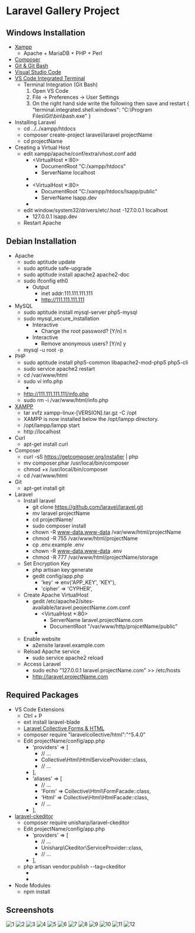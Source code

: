# Laravel Gallery Project
## Windows Installation
  - [Xampp](https://www.apachefriends.org/download.html)
    - Apache + MariaDB + PHP + Perl
  - [Composer](https://getcomposer.org/doc/00-intro.md)
  - [Git & Git Bash](https://git-scm.com/downloads)
  - [Visual Studio Code](https://code.visualstudio.com/Download)
  - [VS Code Integrated Terminal](https://code.visualstudio.com/docs/editor/integrated-terminal)
    - Terminal Integration (Git Bash)
      1. Open VS Code
      2. File -> Preferences -> User Settings
      3. On the right hand side write the following then save and restart
        {
        "terminal.integrated.shell.windows": "C:\\Program Files\\Git\\bin\\bash.exe"
        }
  - Installing Laravel
    - cd ../../xampp/htdocs
    - composer create-project laravel/laravel projectName
    - cd projectName
  - Creating a Virtual Host
    - edit xampp/apache/conf/extra/vhost.conf add
      - <VirtualHost *:80>
        - DocumentRoot "C:/xampp/htdocs"
        - ServerName localhost
      - </VirtualHost>
      - <VirtualHost *:80>
        - DocumentRoot "C:/xampp/htdocs/lsapp/public"
        - ServerName lsapp.dev
      - </VirtualHost>
    - edit window/system32/drivers/etc/.host
      -127.0.0.1 localhost
      - 127.0.0.1 lsapp.dev
    - Restart Apache

## Debian Installation
  - Apache
    - sudo aptitude update
    - sudo aptitude safe-upgrade
    - sudo aptitude install apache2 apache2-doc
    - sudo ifconfig eth0
      - Output
        - inet addr:111.111.111.111
        - http://111.111.111.111
  - MySQL
    - sudo aptitude install mysql-server php5-mysql
    - sudo mysql_secure_installation
      - Interactive
        - Change the root password? [Y/n] n
      - Interactive
        - Remove anonymous users? [Y/n] y
    - mysql -u root -p
  - PHP
    - sudo aptitude install php5-common libapache2-mod-php5 php5-cli
    - sudo service apache2 restart
    - cd /var/www/html
    - sudo vi info.php
      - <?php phpinfo(); ?>
    - http://111.111.111.111/info.php
    - sudo rm -i /var/www/html/info.php
  - [XAMPP](https://www.apachefriends.org/download.html)
    - tar xvfz xampp-linux-[VERSION].tar.gz -C /opt
    - XAMPP is now installed below the /opt/lampp directory.
    - /opt/lampp/lampp start
    - http://localhost
  - Curl
    - apt-get install curl
  - Composer
    - curl -sS https://getcomposer.org/installer | php
    - mv composer.phar /usr/local/bin/composer
    - chmod +x /usr/local/bin/composer
    - cd /var/www/html
  - Git
    - apt-get install git
  - Laravel
    - Install laravel
      - git clone https://github.com/laravel/laravel.git
      - mv laravel projectName
      - cd projectName/
      - sudo composer install
      - chown -R www-data.www-data /var/www/html/projectName
      - chmod -R 755 /var/www/html/projectName
      - cp .env.example .env
      - chown -R www-data.www-data .env
      - chmod -R 777 /var/www/html/projectName/storage
    - Set Encryption Key
      - php artisan key:generate
      - gedit config/app.php
        - 'key' => env('APP_KEY', 'KEY'),
        - 'cipher' => 'CYPHER',
    - Create Apache VirtualHost
      - gedit /etc/apache2/sites-available/laravel.peojectName.com.conf
        - <VirtualHost *:80>
          - ServerName laravel.projectName.com
          - DocumentRoot "/var/www/http/projcetName/public"
        - </VirtualHost>
    - Enable website
      - a2ensite laravel.example.com
    - Reload Apache service
      - sudo service apache2 reload
    - Access Laravel
      - sudo echo "127.0.0.1  laravel.projectName.com" >> /etc/hosts
      - http://laravel.projectName.com

## Required Packages
  - VS Code Extensions
    - Ctrl + P
    - ext install laravel-blade
    - [Laravel Collective Forms & HTML](https://laravelcollective.com/docs/master/html)
    - composer require "laravelcollective/html":"^5.4.0"
    - Edit projectName/config/app.php
      - 'providers' => [
        - // ...
        - Collective\Html\HtmlServiceProvider::class,
        - // ...
      - ],
      - 'aliases' => [
        - // ...
        - 'Form' => Collective\Html\FormFacade::class,
        - 'Html' => Collective\Html\HtmlFacade::class,
        - // ...
      - ],
  - [laravel-ckeditor](https://github.com/UniSharp/laravel-ckeditor)
    - composer require unisharp/laravel-ckeditor
    - Edit projectName/config/app.php
      - 'providers' => [
        - // ...
        - Unisharp\Ckeditor\ServiceProvider::class,
        - // ...
      - ],
    - php artisan vendor:publish --tag=ckeditor
      - <script src="/vendor/unisharp/laravel-ckeditor/ckeditor.js"></script>
      - <script>
        - CKEDITOR.replace( 'article-ckeditor' );
      - </script>
  - Node Modules
    - npm install
## Screenshots
![1](https://github.com/alansary/Laravel-Gallery-Project/blob/master/images/1.png)
![2](https://github.com/alansary/Laravel-Gallery-Project/blob/master/images/2.png)
![3](https://github.com/alansary/Laravel-Gallery-Project/blob/master/images/3.png)
![4](https://github.com/alansary/Laravel-Gallery-Project/blob/master/images/4.png)
![5](https://github.com/alansary/Laravel-Gallery-Project/blob/master/images/5.png)
![6](https://github.com/alansary/Laravel-Gallery-Project/blob/master/images/6.png)
![7](https://github.com/alansary/Laravel-Gallery-Project/blob/master/images/7.png)
![8](https://github.com/alansary/Laravel-Gallery-Project/blob/master/images/8.png)
![9](https://github.com/alansary/Laravel-Gallery-Project/blob/master/images/9.png)
![10](https://github.com/alansary/Laravel-Gallery-Project/blob/master/images/10.png)
![11](https://github.com/alansary/Laravel-Gallery-Project/blob/master/images/11.png)
![12](https://github.com/alansary/Laravel-Gallery-Project/blob/master/images/12.png)
